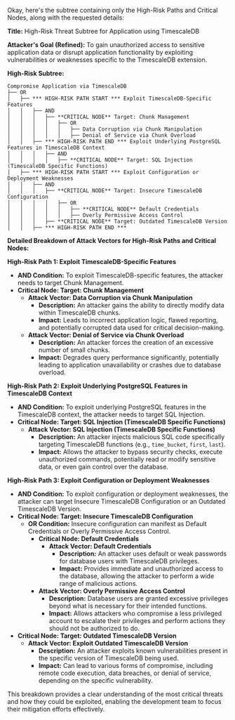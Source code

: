 Okay, here's the subtree containing only the High-Risk Paths and Critical Nodes, along with the requested details:

**Title:** High-Risk Threat Subtree for Application using TimescaleDB

**Attacker's Goal (Refined):** To gain unauthorized access to sensitive application data or disrupt application functionality by exploiting vulnerabilities or weaknesses specific to the TimescaleDB extension.

**High-Risk Subtree:**

```
Compromise Application via TimescaleDB
├── OR
│   ├── *** HIGH-RISK PATH START *** Exploit TimescaleDB-Specific Features
│   │   ├── AND
│   │   │   ├── **CRITICAL NODE** Target: Chunk Management
│   │   │   │   ├── OR
│   │   │   │   │   ├── Data Corruption via Chunk Manipulation
│   │   │   │   │   ├── Denial of Service via Chunk Overload
│   │   ├── *** HIGH-RISK PATH END *** Exploit Underlying PostgreSQL Features in TimescaleDB Context
│   │   │   ├── AND
│   │   │   │   ├── **CRITICAL NODE** Target: SQL Injection (TimescaleDB Specific Functions)
│   ├── *** HIGH-RISK PATH START *** Exploit Configuration or Deployment Weaknesses
│   │   ├── AND
│   │   │   ├── **CRITICAL NODE** Target: Insecure TimescaleDB Configuration
│   │   │   │   ├── OR
│   │   │   │   │   ├── **CRITICAL NODE** Default Credentials
│   │   │   │   │   ├── Overly Permissive Access Control
│   │   │   ├── **CRITICAL NODE** Target: Outdated TimescaleDB Version
│   │   ├── *** HIGH-RISK PATH END ***
```

**Detailed Breakdown of Attack Vectors for High-Risk Paths and Critical Nodes:**

**High-Risk Path 1: Exploit TimescaleDB-Specific Features**

*   **AND Condition:** To exploit TimescaleDB-specific features, the attacker needs to target Chunk Management.
*   **Critical Node: Target: Chunk Management**
    *   **Attack Vector: Data Corruption via Chunk Manipulation**
        *   **Description:** An attacker gains the ability to directly modify data within TimescaleDB chunks.
        *   **Impact:** Leads to incorrect application logic, flawed reporting, and potentially corrupted data used for critical decision-making.
    *   **Attack Vector: Denial of Service via Chunk Overload**
        *   **Description:** An attacker forces the creation of an excessive number of small chunks.
        *   **Impact:** Degrades query performance significantly, potentially leading to application unavailability or crashes due to database overload.

**High-Risk Path 2: Exploit Underlying PostgreSQL Features in TimescaleDB Context**

*   **AND Condition:** To exploit underlying PostgreSQL features in the TimescaleDB context, the attacker needs to target SQL Injection.
*   **Critical Node: Target: SQL Injection (TimescaleDB Specific Functions)**
    *   **Attack Vector: SQL Injection (TimescaleDB Specific Functions)**
        *   **Description:** An attacker injects malicious SQL code specifically targeting TimescaleDB functions (e.g., `time_bucket`, `first`, `last`).
        *   **Impact:** Allows the attacker to bypass security checks, execute unauthorized commands, potentially read or modify sensitive data, or even gain control over the database.

**High-Risk Path 3: Exploit Configuration or Deployment Weaknesses**

*   **AND Condition:** To exploit configuration or deployment weaknesses, the attacker can target Insecure TimescaleDB Configuration or an Outdated TimescaleDB Version.
*   **Critical Node: Target: Insecure TimescaleDB Configuration**
    *   **OR Condition:** Insecure configuration can manifest as Default Credentials or Overly Permissive Access Control.
        *   **Critical Node: Default Credentials**
            *   **Attack Vector: Default Credentials**
                *   **Description:** An attacker uses default or weak passwords for database users with TimescaleDB privileges.
                *   **Impact:** Provides immediate and unauthorized access to the database, allowing the attacker to perform a wide range of malicious actions.
        *   **Attack Vector: Overly Permissive Access Control**
            *   **Description:** Database users are granted excessive privileges beyond what is necessary for their intended functions.
            *   **Impact:** Allows attackers who compromise a less privileged account to escalate their privileges and perform actions they should not be authorized to do.
*   **Critical Node: Target: Outdated TimescaleDB Version**
    *   **Attack Vector: Exploit Outdated TimescaleDB Version**
        *   **Description:** An attacker exploits known vulnerabilities present in the specific version of TimescaleDB being used.
        *   **Impact:** Can lead to various forms of compromise, including remote code execution, data breaches, or denial of service, depending on the specific vulnerability.

This breakdown provides a clear understanding of the most critical threats and how they could be exploited, enabling the development team to focus their mitigation efforts effectively.